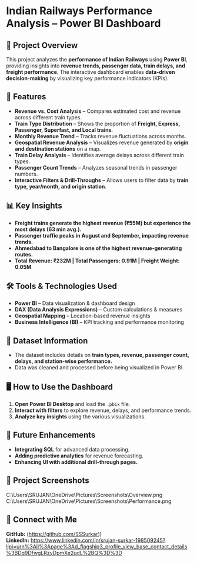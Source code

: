 # Indian Railways Performance Analysis – Power BI Dashboard

## 📌 Project Overview
This project analyzes the **performance of Indian Railways** using **Power BI**, providing insights into **revenue trends, passenger data, train delays, and freight performance**. The interactive dashboard enables **data-driven decision-making** by visualizing key performance indicators (KPIs).

## 🚀 Features
- **Revenue vs. Cost Analysis** – Compares estimated cost and revenue across different train types.
- **Train Type Distribution** – Shows the proportion of **Freight, Express, Passenger, Superfast, and Local trains**.
- **Monthly Revenue Trend** – Tracks revenue fluctuations across months.
- **Geospatial Revenue Analysis** – Visualizes revenue generated by **origin and destination stations** on a map.
- **Train Delay Analysis** – Identifies average delays across different train types.
- **Passenger Count Trends** – Analyzes seasonal trends in passenger numbers.
- **Interactive Filters & Drill-Throughs** – Allows users to filter data by **train type, year/month, and origin station**.

## 📊 Key Insights
- **Freight trains generate the highest revenue (₹55M) but experience the most delays (63 min avg.).**
- **Passenger traffic peaks in August and September, impacting revenue trends.**
- **Ahmedabad to Bangalore is one of the highest revenue-generating routes.**
- **Total Revenue: ₹232M | Total Passengers: 0.91M | Freight Weight: 0.05M**

## 🛠️ Tools & Technologies Used
- **Power BI** – Data visualization & dashboard design
- **DAX (Data Analysis Expressions)** – Custom calculations & measures
- **Geospatial Mapping** – Location-based revenue insights
- **Business Intelligence (BI)** – KPI tracking and performance monitoring

## 📂 Dataset Information
- The dataset includes details on **train types, revenue, passenger count, delays, and station-wise performance.**
- Data was cleaned and processed before being visualized in Power BI.

## 🖥️ How to Use the Dashboard
1. **Open Power BI Desktop** and load the `.pbix` file.
2. **Interact with filters** to explore revenue, delays, and performance trends.
3. **Analyze key insights** using the various visualizations.

## 📌 Future Enhancements
- **Integrating SQL** for advanced data processing.
- **Adding predictive analytics** for revenue forecasting.
- **Enhancing UI with additional drill-through pages.**

## 📎 Project Screenshots
C:\Users\SRUJAN\OneDrive\Pictures\Screenshots\Overview.png
C:\Users\SRUJAN\OneDrive\Pictures\Screenshots\Performance.png

## 📢 Connect with Me
**GitHub:** (https://github.com/SSSurkar))  
**LinkedIn:** https://www.linkedin.com/in/srujan-surkar-198509245?lipi=urn%3Ali%3Apage%3Ad_flagship3_profile_view_base_contact_details%3BDq9DfwgLRzyDpmXe2udL%2BQ%3D%3D

